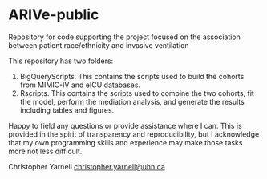 # ARIVe-public
 Repository for code supporting the project focused on the association between patient race/ethnicity and invasive ventilation

This repository has two folders:

1) BigQueryScripts. This contains the scripts used to build the cohorts from MIMIC-IV and eICU databases.
2) Rscripts. This contains the scripts used to combine the two cohorts, fit the model, perform the mediation analysis, and generate the results including tables and figures.

Happy to field any questions or provide assistance where I can. This is provided in the spirit of transparency and reproducibility, but I acknowledge that my own programming skills and experience may make those tasks more not less difficult.

Christopher Yarnell
christopher.yarnell@uhn.ca